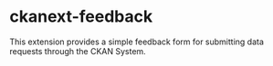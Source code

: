 ckanext-feedback
================

This extension provides a simple feedback form for submitting data requests through the CKAN System.

